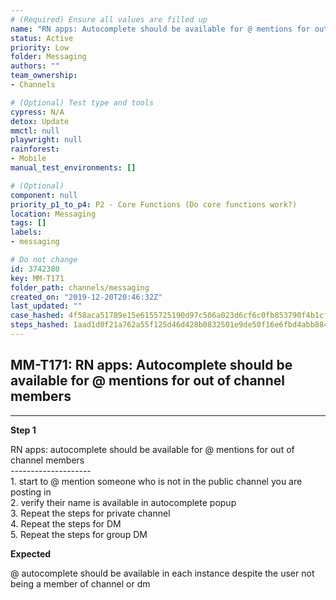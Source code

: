 ```yaml
---
# (Required) Ensure all values are filled up
name: "RN apps: Autocomplete should be available for @ mentions for out of channel members"
status: Active
priority: Low
folder: Messaging
authors: ""
team_ownership: 
- Channels

# (Optional) Test type and tools
cypress: N/A
detox: Update
mmctl: null
playwright: null
rainforest: 
- Mobile
manual_test_environments: []

# (Optional)
component: null
priority_p1_to_p4: P2 - Core Functions (Do core functions work?)
location: Messaging
tags: []
labels: 
- messaging

# Do not change
id: 3742380
key: MM-T171
folder_path: channels/messaging
created_on: "2019-12-20T20:46:32Z"
last_updated: ""
case_hashed: 4f58aca51789e15e6155725190d97c506a023d6cf6c0fb853790f4b1cf66b24511169b3ea041fcea325b9d5022ef7f8e
steps_hashed: 1aad1d0f21a762a55f125d46d428b0832501e9de50f16e6fbd4abb88453b1f89c5bbaad14d44c7a929ccab8f42a2f8cb
---
```


## MM-T171: RN apps: Autocomplete should be available for @ mentions for out of channel members

---

**Step 1**

RN apps: autocomplete should be available for @ mentions for out of channel members\
\--------------------\
1\. start to @ mention someone who is not in the public channel you are posting in\
2\. verify their name is available in autocomplete popup\
3\. Repeat the steps for private channel\
4\. Repeat the steps for DM\
5\. Repeat the steps for group DM

**Expected**

@ autocomplete should be available in each instance despite the user not being a member of channel or dm
